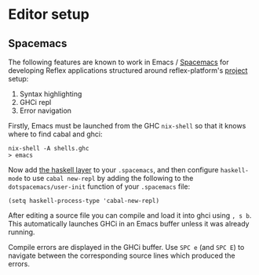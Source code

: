 # Editor setup

## Spacemacs

The following features are known to work in Emacs /
[Spacemacs](https://github.com/syl20bnr/spacemacs) for developing Reflex
applications structured around reflex-platform's
[project](project-development.md) setup:

1. Syntax highlighting
1. GHCi repl
1. Error navigation

Firstly, Emacs must be launched from the GHC `nix-shell` so that it knows where
to find cabal and ghci:

```
nix-shell -A shells.ghc
> emacs
```

Now add [the haskell
layer](https://github.com/syl20bnr/spacemacs/tree/develop/layers/+lang/haskell#install)
to your `.spacemacs`, and then configure `haskell-mode` to use `cabal new-repl`
by adding the following to the `dotspacemacs/user-init` function of your
`.spacemacs` file:

```
(setq haskell-process-type 'cabal-new-repl)
```

After editing a source file you can compile and load it into ghci using
`, s b`. This automatically launches GHCi in an Emacs buffer unless it was
already running.

Compile errors are displayed in the GHCi buffer. Use `SPC e` (and `SPC E`) to
navigate between the corresponding source lines which produced the errors.
